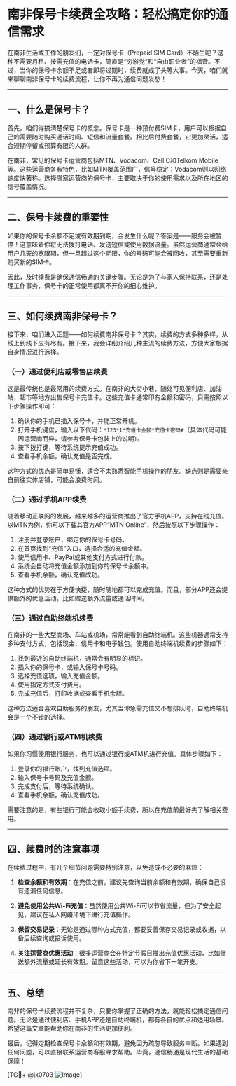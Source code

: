 # 南非保号卡续费全攻略：轻松搞定你的通信需求

在南非生活或工作的朋友们，一定对保号卡（Prepaid SIM Card）不陌生吧？这种不需要月租、按需充值的电话卡，简直是“穷游党”和“自由职业者”的福音。不过，当你的保号卡余额不足或者即将过期时，续费就成了头等大事。今天，咱们就来聊聊南非保号卡的续费流程，让你不再为通信问题发愁！

---

## 一、什么是保号卡？

首先，咱们得搞清楚保号卡的概念。保号卡是一种预付费SIM卡，用户可以根据自己的需要随时购买通话时间、短信和流量套餐。相比后付费套餐，它更加灵活，适合短期停留或预算有限的人群。

在南非，常见的保号卡运营商包括MTN、Vodacom、Cell C和Telkom Mobile等。这些运营商各有特色，比如MTN覆盖范围广，信号稳定；Vodacom则以网络速度快著称。选择哪家运营商的保号卡，主要取决于你的使用需求以及所在地区的信号覆盖情况。

---

## 二、保号卡续费的重要性

如果你的保号卡余额不足或有效期到期，会发生什么呢？答案是——服务会被暂停！这意味着你将无法拨打电话、发送短信或使用数据流量。虽然运营商通常会给用户几天的宽限期，但一旦超过这个期限，你的号码可能会被回收，甚至需要重新购买新的SIM卡。

因此，及时续费是确保通信畅通的关键步骤。无论是为了与家人保持联系，还是处理工作事务，保号卡的正常使用都离不开你的细心维护。

---

## 三、如何续费南非保号卡？

接下来，咱们进入正题——如何续费南非保号卡？其实，续费的方式多种多样，从线上到线下应有尽有。接下来，我会详细介绍几种主流的续费方法，方便大家根据自身情况进行选择。

### （一）通过便利店或零售店续费

这是最传统也是最常用的续费方式。在南非的大街小巷，随处可见便利店、加油站、超市等地方出售保号卡充值卡。这些充值卡通常印有金额和密码，只需按照以下步骤操作即可：

1. 确认你的手机已插入保号卡，并能正常开机。
2. 打开手机键盘，输入以下代码：`*123*1*充值卡金额*充值卡密码#`（具体代码可能因运营商而异，请参考保号卡包装上的说明）。
3. 按下拨打键，等待系统提示充值成功。
4. 查看手机余额，确认充值是否完成。

这种方式的优点是简单易懂，适合不太熟悉智能手机操作的朋友。缺点则是需要亲自前往实体店铺，可能会浪费时间。

### （二）通过手机APP续费

随着移动互联网的发展，越来越多的运营商推出了官方手机APP，支持在线充值。以MTN为例，你可以下载其官方APP“MTN Online”，然后按照以下步骤操作：

1. 注册并登录账户，绑定你的保号卡号码。
2. 在首页找到“充值”入口，选择合适的充值金额。
3. 使用信用卡、PayPal或其他支付方式进行付款。
4. 系统会自动将充值金额添加到你的保号卡余额中。
5. 查看手机余额，确认充值成功。

这种方式的优势在于方便快捷，随时随地都可以完成充值。而且，部分APP还会提供额外的优惠活动，比如赠送额外流量或通话时间。

### （三）通过自助终端机续费

在南非的一些大型商场、车站或机场，常常能看到自助终端机。这些机器通常支持多种支付方式，包括现金、信用卡和电子钱包。使用自助终端机续费的步骤如下：

1. 找到最近的自助终端机，通常会有明显的标识。
2. 插入你的保号卡，或输入保号卡号码。
3. 选择充值选项，输入充值金额。
4. 使用指定方式支付费用。
5. 完成充值后，打印收据或查看手机余额。

这种方法适合喜欢自助服务的朋友，尤其当你急需充值又不想排队时，自助终端机会是一个不错的选择。

### （四）通过银行或ATM机续费

如果你习惯使用银行服务，也可以通过银行或ATM机进行充值。具体步骤如下：

1. 登录你的银行账户，找到充值选项。
2. 输入保号卡号码及充值金额。
3. 完成支付后，等待系统确认。
4. 查看手机余额，确认充值成功。

需要注意的是，有些银行可能会收取小额手续费，所以在充值前最好先了解相关费用。

---

## 四、续费时的注意事项

在续费过程中，有几个细节问题需要特别注意，以免造成不必要的麻烦：

1. **检查余额和有效期**：在充值之前，建议先查询当前余额和有效期，确保自己没有遗漏任何信息。
   
2. **避免使用公共Wi-Fi充值**：虽然使用公共Wi-Fi可以节省流量，但为了安全起见，建议在私人网络环境下进行充值操作。

3. **保留交易记录**：无论是通过哪种方式充值，都要妥善保存交易记录或收据，以备后续查询或投诉使用。

4. **关注运营商优惠活动**：很多运营商会在特定节假日推出充值优惠活动，比如赠送额外流量或延长有效期。留意这些活动，可以为你省下一笔开支。

---

## 五、总结

南非的保号卡续费流程并不复杂，只要你掌握了正确的方法，就能轻松搞定通信问题。无论是通过便利店、手机APP还是自助终端机，都有各自的优点和适用场景。希望这篇文章能帮助你在南非的生活更加便利。

最后，记得定期检查保号卡余额和有效期，避免因为疏忽导致服务中断。如果遇到任何问题，可以直接联系运营商客服寻求帮助。毕竟，通信畅通是现代生活的基础保障！

[TG💪+ @jx0703 ![Image](https://github.com/user-attachments/assets/dbca1d08-cadb-493c-b0ec-ad6f7a83f270)]